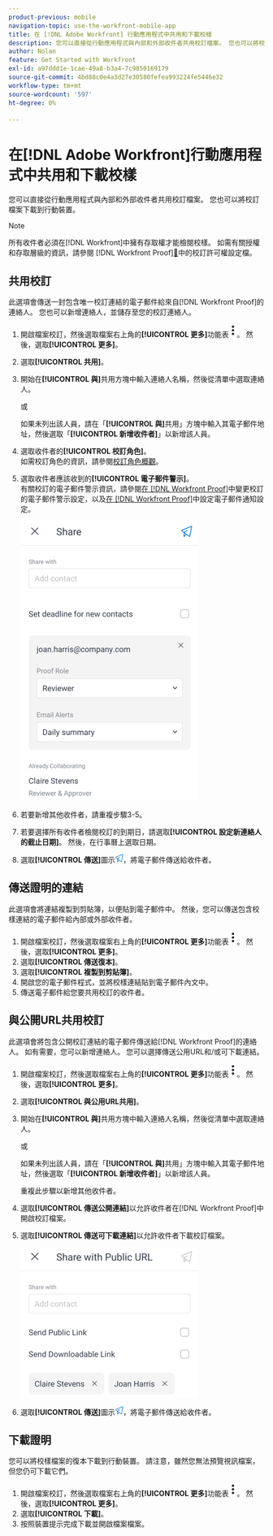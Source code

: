 ```yaml
---
product-previous: mobile
navigation-topic: use-the-workfront-mobile-app
title: 在 [!DNL Adobe Workfront] 行動應用程式中共用和下載校樣
description: 您可以直接從行動應用程式與內部和外部收件者共用校訂檔案。 您也可以將校訂檔案下載到行動裝置。
author: Nolan
feature: Get Started with Workfront
exl-id: a97ddd1e-1cae-49a8-b3a4-7c9850169179
source-git-commit: 4bd88c0e4a3d27e30580fefea993224fe5446e32
workflow-type: tm+mt
source-wordcount: '597'
ht-degree: 0%

---
```


# 在[!DNL Adobe Workfront]行動應用程式中共用和下載校樣

您可以直接從行動應用程式與內部和外部收件者共用校訂檔案。 您也可以將校訂檔案下載到行動裝置。

>[!NOTE]
>
>所有收件者必須在[!DNL Workfront]中擁有存取權才能檢閱校樣。 如需有關授權和存取層級的資訊，請參閱 [!DNL Workfront Proof][&#128279;](../../../workfront-proof/wp-acct-admin/account-settings/proof-perm-profiles-in-wp.md)中的校訂許可權設定檔。

## 共用校訂

此選項會傳送一封包含唯一校訂連結的電子郵件給來自[!DNL Workfront Proof]的連絡人。 您也可以新增連絡人，並儲存至您的校訂連絡人。

1. 開啟檔案校訂，然後選取檔案右上角的&#x200B;**[!UICONTROL 更多]**&#x200B;功能表![更多功能表](assets/mobile-verticalmoremenu-20x33.png)。 然後，選取&#x200B;**[!UICONTROL 更多]**。
1. 選取&#x200B;**[!UICONTROL 共用]**。
1. 開始在&#x200B;**[!UICONTROL 與]**&#x200B;共用方塊中輸入連絡人名稱，然後從清單中選取連絡人。

   或

   如果未列出該人員，請在「**[!UICONTROL 與]**&#x200B;共用」方塊中輸入其電子郵件地址，然後選取「**[!UICONTROL 新增收件者]**」以新增該人員。

1. 選取收件者的&#x200B;**[!UICONTROL 校訂角色]**。\
   如需校訂角色的資訊，請參閱[校訂角色概觀](../../../review-and-approve-work/proofing/proofing-overview/proof-roles.md)。
1. 選取收件者應該收到的&#x200B;**[!UICONTROL 電子郵件警示]**。\
   有關校訂的電子郵件警示資訊，請參閱[在 [!DNL Workfront Proof]](../../../workfront-proof/wp-emailsntfctns/email-alerts/change-email-alert-settings-wp.md)中變更校訂的電子郵件警示設定，以及[在 [!DNL Workfront Proof]](../../../workfront-proof/wp-emailsntfctns/email-alerts/config-email-notification-settings-wp.md)中設定電子郵件通知設定。

   ![共用熒幕](assets/mobile-shareproof-350x551.png)

1. 若要新增其他收件者，請重複步驟3-5。
1. 若要選擇所有收件者檢閱校訂的到期日，請選取&#x200B;**[!UICONTROL 設定新連絡人的截止日期]**。 然後，在行事曆上選取日期。
1. 選取&#x200B;**[!UICONTROL 傳送]**&#x200B;圖示![傳送圖示](assets/mobile-send-icon-25x26.png)，將電子郵件傳送給收件者。

## 傳送證明的連結

此選項會將連結複製到剪貼簿，以便貼到電子郵件中。 然後，您可以傳送包含校樣連結的電子郵件給內部或外部收件者。

1. 開啟檔案校訂，然後選取檔案右上角的&#x200B;**[!UICONTROL 更多]**&#x200B;功能表![更多功能表](assets/mobile-verticalmoremenu-20x33.png)。 然後，選取&#x200B;**[!UICONTROL 更多]**。
1. 選取&#x200B;**[!UICONTROL 傳送復本]**。
1. 選取&#x200B;**[!UICONTROL 複製到剪貼簿]**。
1. 開啟您的電子郵件程式，並將校樣連結貼到電子郵件內文中。
1. 傳送電子郵件給您要共用校訂的收件者。

## 與公開URL共用校訂

此選項會將包含公開校訂連結的電子郵件傳送給[!DNL Workfront Proof]的連絡人。 如有需要，您可以新增連絡人。 您可以選擇傳送公用URL和/或可下載連結。

1. 開啟檔案校訂，然後選取檔案右上角的&#x200B;**[!UICONTROL 更多]**&#x200B;功能表![更多功能表](assets/mobile-verticalmoremenu-20x33.png)。 然後，選取&#x200B;**[!UICONTROL 更多]**。
1. 選取&#x200B;**[!UICONTROL 與公用URL共用]**。
1. 開始在&#x200B;**[!UICONTROL 與]**&#x200B;共用方塊中輸入連絡人名稱，然後從清單中選取連絡人。

   或

   如果未列出該人員，請在「**[!UICONTROL 與]**&#x200B;共用」方塊中輸入其電子郵件地址，然後選取「**[!UICONTROL 新增收件者]**」以新增該人員。

   重複此步驟以新增其他收件者。

1. 選取&#x200B;**[!UICONTROL 傳送公開連結]**&#x200B;以允許收件者在[!DNL Workfront Proof]中開啟校訂檔案。
1. 選取&#x200B;**[!UICONTROL 傳送可下載連結]**&#x200B;以允許收件者下載校訂檔案。

   ![[!UICONTROL 與公用URL畫面共用]](assets/mobile-sharepublicurl-proof-350x296.png)

1. 選取&#x200B;**[!UICONTROL 傳送]**&#x200B;圖示![傳送圖示](assets/mobile-send-icon-25x26.png)，將電子郵件傳送給收件者。

## 下載證明

您可以將校樣檔案的復本下載到行動裝置。 請注意，雖然您無法預覽視訊檔案，但您仍可下載它們。

1. 開啟檔案校訂，然後選取檔案右上角的&#x200B;**[!UICONTROL 更多]**&#x200B;功能表![更多功能表](assets/mobile-verticalmoremenu-20x33.png)。 然後，選取&#x200B;**[!UICONTROL 更多]**。
1. 選取&#x200B;**[!UICONTROL 下載]**。
1. 按照裝置提示完成下載並開啟檔案檔案。
